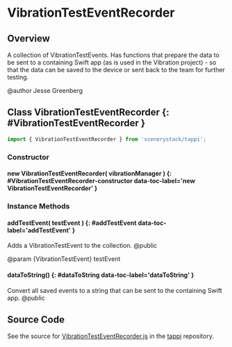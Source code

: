 # VibrationTestEventRecorder

## Overview

A collection of VibrationTestEvents. Has functions that prepare the data to be sent to
a containing Swift app (as is used in the Vibration project) - so that the data
can be saved to the device or sent back to the team for further testing.

@author Jesse Greenberg

## Class VibrationTestEventRecorder {: #VibrationTestEventRecorder }


```js
import { VibrationTestEventRecorder } from 'scenerystack/tappi';
```
### Constructor

#### new VibrationTestEventRecorder( vibrationManager ) {: #VibrationTestEventRecorder-constructor data-toc-label='new VibrationTestEventRecorder' }

### Instance Methods

#### addTestEvent( testEvent ) {: #addTestEvent data-toc-label='addTestEvent' }

Adds a VibrationTestEvent to the collection.
@public

@param {VibrationTestEvent} testEvent

#### dataToString() {: #dataToString data-toc-label='dataToString' }

Convert all saved events to a string that can be sent to the containing Swift app.
@public



## Source Code

See the source for [VibrationTestEventRecorder.js](https://github.com/phetsims/tappi/blob/main/js/tracking/VibrationTestEventRecorder.js) in the [tappi](https://github.com/phetsims/tappi) repository.
